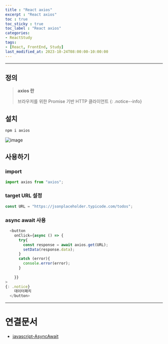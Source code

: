 ```yaml
---
title : "React axios"
excerpt : "React axios"
toc : true
toc_sticky : true
toc_label : "React axios"
categories:
- ReactStudy
tags:
- [React, FrontEnd, Study]
last_modified_at: 2023-10-24T08:00:00-10:00:00
---
```

  
---
  
## 정의
> **axios 란**  
>
> 브라우저를 위한 Promise 기반 HTTP 클라이언트 
{: .notice--info}  
  
## 설치
  
```ruby
npm i axios
```
  
![image](../../assets/images/InstallAxiosResult.png)
  
## 사용하기
  
### import 
  
```javascript
import axios from "axios";
```
  
### target URL 설정
  
```javascript
const URL = "https://jsonplaceholder.typicode.com/todos";
```
  
### async await 사용
  
```javascript
  <button
	onClick={async () => {
	  try{
		const response = await axios.get(URL);
		setData(response.data);
	  }
	  catch (error){
		console.error(error);
	  }
	  
	}}
> 
{: .notice}  
	데이터패치
  </button>
```

---
  
# 연결문서
- [javascript-AsyncAwait](../../javascript/javascript-javascript-AsyncAwait#async-await)